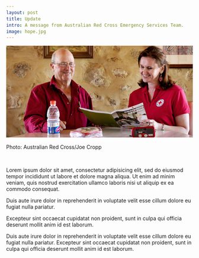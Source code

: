 ```yaml
---
layout: post
title: Update
intro: A message from Australian Red Cross Emergency Services Team.
image: hope.jpg
---
```

<div class='imagebox full'>
	<img src='assets/content/hope.jpg'>
	<p class='fig'>Photo: Australian Red Cross/Joe Cropp</p>
</div>
<br>

Lorem ipsum dolor sit amet, consectetur adipisicing elit, sed do eiusmod
tempor incididunt ut labore et dolore magna aliqua. Ut enim ad minim veniam,
quis nostrud exercitation ullamco laboris nisi ut aliquip ex ea commodo
consequat. 

Duis aute irure dolor in reprehenderit in voluptate velit esse
cillum dolore eu fugiat nulla pariatur. 

Excepteur sint occaecat cupidatat non proident, sunt in culpa qui officia deserunt mollit anim id est laborum.

Duis aute irure dolor in reprehenderit in voluptate velit esse
cillum dolore eu fugiat nulla pariatur. Excepteur sint occaecat cupidatat non
proident, sunt in culpa qui officia deserunt mollit anim id est laborum.


<!-- <div class='signoff'>
	<div>
		<img alt="Red Cross" src="assets/content/signoff2.jpg">
		<p><b>Robert Ticker</b><br>CEO<br>Australian Red Cross</p>
	</div>
	<div class='cf'></div>
</div>	
<div class='cf'></div>
 -->
